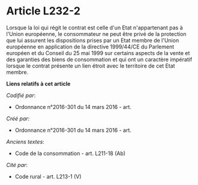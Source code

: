 # Article L232-2

Lorsque la loi qui régit le contrat est celle d'un Etat n'appartenant pas à l'Union européenne, le consommateur ne peut être
privé de la protection que lui assurent les dispositions prises par un Etat membre de l'Union européenne en application de la
directive 1999/44/CE du Parlement européen et du Conseil du 25 mai 1999 sur certains aspects de la vente et des garanties des
biens de consommation et qui ont un caractère impératif lorsque le contrat présente un lien étroit avec le territoire de cet
Etat membre.

**Liens relatifs à cet article**

_Codifié par_:

  - Ordonnance n°2016-301 du 14 mars 2016 - art.

_Créé par_:

  - Ordonnance n°2016-301 du 14 mars 2016 - art.

_Anciens textes_:

  - Code de la consommation - art. L211-18 (Ab)

_Cité par_:

  - Code rural - art. L213-1 (V)

